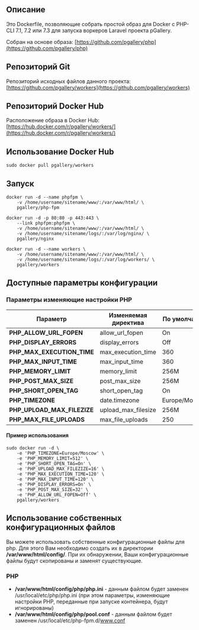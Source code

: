 ## Описание

Это Dockerfile, позволяющие собрать простой образ для Docker с PHP-CLI 7.1, 7.2 или 7.3 для запуска воркеров Laravel проекта pGallery.

Собран на основе образа: [https://github.com/pgallery/php](https://github.com/pgallery/php)

## Репозиторий Git

Репозиторий исходных файлов данного проекта: [https://github.com/pgallery/workers](https://github.com/pgallery/workers)

## Репозиторий Docker Hub

Расположение образа в Docker Hub: [https://hub.docker.com/r/pgallery/workers/](https://hub.docker.com/r/pgallery/workers/)

## Использование Docker Hub

```
sudo docker pull pgallery/workers
```

## Запуск

```
docker run -d --name phpfpm \
    -v /home/username/sitename/www/:/var/www/html/ \
    pgallery/php-fpm

docker run -d -p 80:80 -p 443:443 \
    --link phpfpm:phpfpm \
    -v /home/username/sitename/www/:/var/www/html/ \
    -v /home/username/sitename/logs/:/var/log/nginx/ \
    pgallery/nginx

docker run -d --name workers \
    -v /home/username/sitename/www/:/var/www/html/ \
    -v /home/username/sitename/logs/:/var/log/workers/ \
    pgallery/workers

```

## Доступные параметры конфигурации

### Параметры изменяющие настройки PHP

| Параметр | Изменяемая директива | По умолчанию |
|----------|----------------------|--------------|
|**PHP_ALLOW_URL_FOPEN**| allow_url_fopen | On |
|**PHP_DISPLAY_ERRORS**| display_errors | Off |
|**PHP_MAX_EXECUTION_TIME**| max_execution_time | 360 |
|**PHP_MAX_INPUT_TIME**| max_input_time | 360 |
|**PHP_MEMORY_LIMIT**| memory_limit | 256M |
|**PHP_POST_MAX_SIZE**| post_max_size | 256M |
|**PHP_SHORT_OPEN_TAG**| short_open_tag | On |
|**PHP_TIMEZONE**| date.timezone | Europe/Moscow |
|**PHP_UPLOAD_MAX_FILEZIZE**| upload_max_filesize | 256M |
|**PHP_MAX_FILE_UPLOADS**| max_file_uploads | 250 |


#### Пример использования

```
sudo docker run -d \
    -e 'PHP_TIMEZONE=Europe/Moscow' \
    -e 'PHP_MEMORY_LIMIT=512' \
    -e 'PHP_SHORT_OPEN_TAG=On' \
    -e 'PHP_UPLOAD_MAX_FILEZIZE=16' \
    -e 'PHP_MAX_EXECUTION_TIME=120' \
    -e 'PHP_MAX_INPUT_TIME=120' \
    -e 'PHP_DISPLAY_ERRORS=On' \
    -e 'PHP_POST_MAX_SIZE=32' \
    -e 'PHP_ALLOW_URL_FOPEN=Off' \
    pgallery/workers
```

## Использование собственных конфигурационных файлов

Вы можете использовать собственные конфигурационные файлы для php. Для этого Вам необходимо создать их в директории **/var/www/html/config/**. При их обнаружении, Ваши конфигурационные файлы будут скопированы и заменят существующие.

### PHP

 - **/var/www/html/config/php/php.ini** - данным файлом будет заменен /usr/local/etc/php/php.ini (при этом параметры, изменяющие настройки PHP, переданные при запуске контейнера, будут игнорированы)
 - **/var/www/html/config/php/pool.conf** - данным файлом будет заменен /usr/local/etc/php-fpm.d/www.conf

